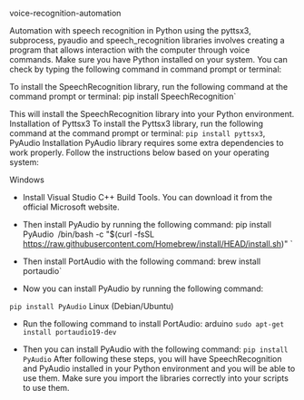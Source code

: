 voice-recognition-automation

Automation with speech recognition in Python using the pyttsx3, subprocess, pyaudio and speech_recognition libraries involves creating a program that allows interaction with the computer through voice commands.
Make sure you have Python installed on your system. You can check by typing the following command in command prompt or terminal:

To install the SpeechRecognition library, run the following command at the command prompt or terminal: pip install SpeechRecognition`

This will install the SpeechRecognition library into your Python environment.
Installation of Pyttsx3
To install the Pyttsx3 library, run the following command at the command prompt or terminal: `pip install pyttsx3`, PyAudio Installation
PyAudio library requires some extra dependencies to work properly. Follow the instructions below based on your operating system:

  Windows
* Install Visual Studio C++ Build Tools. You can download it from the official Microsoft website.
* Then install PyAudio by running the following command: pip install PyAudio` `/bin/bash -c "$(curl -fsSL https://raw.githubusercontent.com/Homebrew/install/HEAD/install.sh)" `

* Then install PortAudio with the following command: brew install portaudio`
* Now you can install PyAudio by running the following command:

`pip install PyAudio`
  Linux (Debian/Ubuntu)
* Run the following command to install PortAudio: arduino
  `sudo apt-get install portaudio19-dev`

* Then you can install PyAudio with the following command:
`pip install PyAudio`
After following these steps, you will have SpeechRecognition and PyAudio installed in your Python environment and you will be able to use them. Make sure you import the libraries correctly into your scripts to use them.